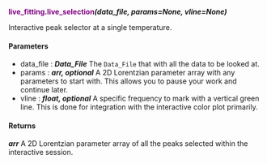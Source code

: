 **<span style="color:purple">live&#95;fitting.live&#95;selection</span>_(data_file, params=None, vline=None)_**


Interactive peak selector at a single temperature.


#### Parameters
* data_file : <b><i>Data_File</i></b>  The `Data_File` that with all the data to be looked at.
* params : <b><i>arr, optional</i></b>  A 2D Lorentzian parameter array with any parameters to start with.
	This allows you to pause your work and continue later.
* vline : <b><i>float, optional</i></b>  A specific frequency to mark with a vertical green line. This is done
	for integration with the interactive color plot primarily.

#### Returns
<b><i>arr</i></b>  A 2D Lorentzian parameter array of all the peaks selected within the
	interactive session.